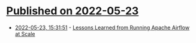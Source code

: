 # [Published on 2022-05-23](index.md)

* [2022-05-23, 15:31:51](https://news.ycombinator.com/item?id=31480320) - [Lessons Learned from Running Apache Airflow at Scale](https://shopify.engineering/lessons-learned-apache-airflow-scale)

